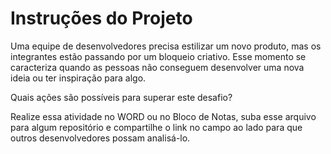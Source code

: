 # Instruções do Projeto
Uma equipe de desenvolvedores precisa estilizar um novo produto, mas os integrantes estão passando por um bloqueio criativo. Esse momento se caracteriza quando as pessoas não conseguem desenvolver uma nova ideia ou ter inspiração para algo.

Quais ações são possíveis para superar este desafio?

Realize essa atividade no WORD ou no Bloco de Notas, suba esse arquivo para algum repositório e compartilhe o link no campo ao lado para que outros desenvolvedores possam analisá-lo.  